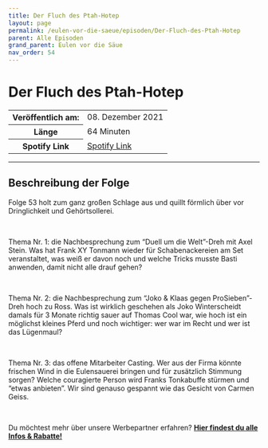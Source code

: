 ```yaml
---
title: Der Fluch des Ptah-Hotep
layout: page
permalink: /eulen-vor-die-saeue/episoden/Der-Fluch-des-Ptah-Hotep
parent: Alle Episoden
grand_parent: Eulen vor die Säue
nav_order: 54
---
```


# Der Fluch des Ptah-Hotep
<table class="resp-table dcf-table dcf-table-responsive dcf-table-bordered dcf-table-striped dcf-w-100%">
                    <tbody>
                        <tr>
                            <th scope="row">Veröffentlich am:</th>
                            <td data-label="Veröffentlich am:">08. Dezember 2021</td>
                        </tr>
                        <tr>
                            <th scope="row">Länge </th>
                            <td data-label="Länge ">64 Minuten</td>
                        </tr><tr>
                                <th scope="row">Spotify Link</th>
                                <td data-label="Spotify Link"><a href="https://open.spotify.com/episode/1SqdacpJlguU7XIMNZ3ylw">Spotify Link</a></td>
                            </tr></tbody>
                </table>

***

## Beschreibung der Folge

<div>
<p>Folge 53 holt zum ganz großen Schlage aus und quillt förmlich über vor Dringlichkeit und Gehörtsollerei.</p> <br> <p>Thema Nr. 1: die Nachbesprechung zum “Duell um die Welt”-Dreh mit Axel Stein. Was hat Frank XY Tonmann wieder für Schabenackereien am Set veranstaltet, was weiß er davon noch und welche Tricks musste Basti anwenden, damit nicht alle drauf gehen?</p> <br> <p>Thema Nr. 2: die Nachbesprechung zum “Joko &amp; Klaas gegen ProSieben”-Dreh hoch zu Ross. Was ist wirklich geschehen als Joko Winterscheidt damals für 3 Monate richtig sauer auf Thomas Cool war, wie hoch ist ein möglichst kleines Pferd und noch wichtiger: wer war im Recht und wer ist das Lügenmaul? </p> <br> <p>Thema Nr. 3: das offene Mitarbeiter Casting. Wer aus der Firma könnte frischen Wind in die Eulensauerei bringen und für zusätzlich Stimmung sorgen? Welche couragierte Person wird Franks Tonkabuffe stürmen und “etwas anbieten”. Wir sind genauso gespannt wie das Gesicht von Carmen Geiss.</p> <br> <p>Du möchtest mehr über unsere Werbepartner erfahren? <a href="https://linktr.ee/EulenvordieSaeue"><strong>Hier findest du alle Infos & Rabatte!</strong></a></p>  
</div>

